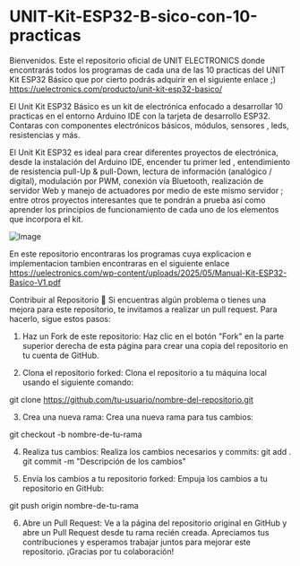 # UNIT-Kit-ESP32-B-sico-con-10-practicas
Bienvenidos. Este el repositorio oficial de UNIT ELECTRONICS donde encontrarás todos los programas de cada una de las 10 practicas del UNIT Kit ESP32 Básico que por cierto podrás adquirir en el siguiente enlace ;) https://uelectronics.com/producto/unit-kit-esp32-basico/

El Unit Kit ESP32 Básico es un kit de electrónica enfocado a desarrollar 10 practicas en el entorno Arduino IDE con la tarjeta de desarrollo ESP32. Contaras con componentes electrónicos básicos, módulos, sensores , leds, resistencias y más.

El Unit Kit ESP32 es ideal para crear diferentes proyectos de electrónica, desde la instalación del Arduino IDE, encender tu primer led , entendimiento de resistencia pull-Up & pull-Down, lectura de información (analógico / digital), modulación por PWM, conexión vía Bluetooth, realización de servidor Web y manejo de actuadores por medio de este mismo servidor ; entre otros proyectos interesantes que te pondrán a prueba así como aprender los principios de funcionamiento de cada uno de los elementos que incorpora el kit.

![Image](https://github.com/user-attachments/assets/89a47565-6014-47c0-afb1-461bfa43dc1f)

En este repositorio encontraras los programas cuya explicacion e implementacion tambien encontraras en el siguiente enlace https://uelectronics.com/wp-content/uploads/2025/05/Manual-Kit-ESP32-Basico-V1.pdf

Contribuir al Repositorio 🤗
Si encuentras algún problema o tienes una mejora para este repositorio, te invitamos a realizar un pull request. Para hacerlo, sigue estos pasos:

1. Haz un Fork de este repositorio: Haz clic en el botón "Fork" en la parte superior derecha de esta página para crear una copia del repositorio en tu cuenta de GitHub.

2. Clona el repositorio forked: Clona el repositorio a tu máquina local usando el siguiente comando:

git clone https://github.com/tu-usuario/nombre-del-repositorio.git

3. Crea una nueva rama: Crea una nueva rama para tus cambios:
   
git checkout -b nombre-de-tu-rama

4. Realiza tus cambios: Realiza los cambios necesarios y commits:
git add .
git commit -m "Descripción de los cambios"

5. Envía los cambios a tu repositorio forked: Empuja los cambios a tu repositorio en GitHub:
   
git push origin nombre-de-tu-rama

6. Abre un Pull Request: Ve a la página del repositorio original en GitHub y abre un Pull Request desde tu rama recién creada.
Apreciamos tus contribuciones y esperamos trabajar juntos para mejorar este repositorio. ¡Gracias por tu colaboración!
